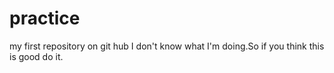 # practice
my first repository on git hub
I don't know what I'm doing.So if you think this is good do it.

